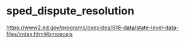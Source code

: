 # sped_dispute_resolution

https://www2.ed.gov/programs/osepidea/618-data/state-level-data-files/index.html#bmoeceis
